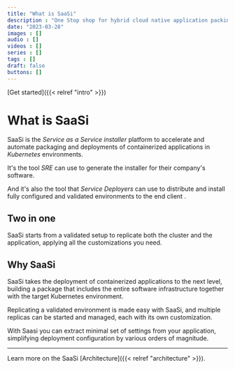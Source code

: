 ```yaml
---
title: "What is SaaSi"
description : "One Stop shop for hybrid cloud native application packing and deployment tools"
date: "2023-03-28"
images : []
audio : []
videos : []
series : []
tags : []
draft: false
buttons: []
---
```

[Get started]({{< relref "intro" >}})

# What is SaaSi
SaaSi is the *Service as a Service installer* platform to accelerate and automate packaging and deployments of containerized applications in *Kubernetes* environments.

It's the tool *SRE* can use to generate the installer for their company's software.

And it's also the tool that *Service Deployers* can use to distribute and install fully configured and validated environments to the end client .

## Two in one
SaaSi starts from a validated setup to replicate both the cluster and the application, applying all the customizations you need.

## Why SaaSi
SaaSi takes the deployment of containerized applications to the next level, building a package that includes the entire software infrastructure together
with the target Kubernetes environment.

Replicating a validated environment is made easy with SaaSi, and multiple replicas can be started and managed, each with its own customization.

With Saasi you can extract minimal set of settings from your application, simplifying deployment configuration by various orders of magnitude.

---

Learn more on the SaaSi [Architecture]({{< relref "architecture" >}}).
